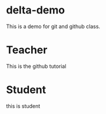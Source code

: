 # delta-demo
This is a demo for git and github class.

# Teacher 
This is the github tutorial

# Student
this is student
